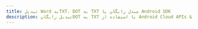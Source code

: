---title: تبدیل Word بهTXT، DOT به TXT مبدل رایگان یا Android SDKdescription: تبدیل رایگانDOT به TXT با استفاده از Android Cloud APIs & SDK. همچنین اسناد Microsoft Word و OpenOffice را در Cloud ایجاد، ویرایش و رندر کنید.---